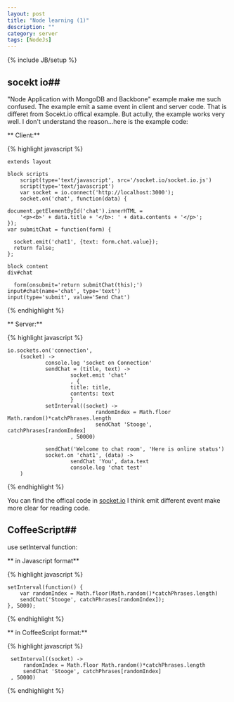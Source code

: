 ```yaml
---
layout: post
title: "Node learning (1)"
description: ""
category: server
tags: [NodeJs]
---
```

{% include JB/setup %}


## socekt io##
"Node Application with MongoDB and Backbone" example make me such confused. The example emit a same event in client and server code. That is differet from Socekt.io offical example. But actully, the example works very well. I don't understand the reason...here is the example code:

** Client:**

{% highlight javascript %}

	extends layout

	block scripts
		script(type='text/javascript', src='/socket.io/socket.io.js')
		script(type='text/javascript')
		var socket = io.connect('http://localhost:3000');
		socket.on('chat', function(data) {

	document.getElementById('chat').innerHTML =
        '<p><b>' + data.title + '</b>: ' + data.contents + '</p>';
    });
    var submitChat = function(form) {

      socket.emit('chat1', {text: form.chat.value});
      return false;
    };

	block content
	div#chat
  
	  form(onsubmit='return submitChat(this);')
    input#chat(name='chat', type='text')
    input(type='submit', value='Send Chat')

{% endhighlight %}

** Server:**

{% highlight javascript %}

	io.sockets.on('connection',
        (socket) ->
                console.log 'socket on Connection'
                sendChat = (title, text) ->
                        socket.emit 'chat'
                        , {
                        title: title,
                        contents: text
                        }
                setInterval((socket) ->
                                randomIndex = Math.floor Math.random()*catchPhrases.length
                                sendChat 'Stooge', catchPhrases[randomIndex]
                        , 50000)

                sendChat('Welcome to chat room', 'Here is online status')
                socket.on 'chat1', (data) ->
                        sendChat 'You', data.text
                        console.log 'chat test'
        )
		
{% endhighlight %}

You can find the offical code in [socket.io][1]
I think emit different event make more clear for reading code.

## CoffeeScript##
use setInterval function:

** in Javascript format**

{% highlight javascript %}

	setInterval(function() {
		var randomIndex = Math.floor(Math.random()*catchPhrases.length)
		sendChat('Stooge', catchPhrases[randomIndex]);
	}, 5000);

{% endhighlight %}

** in CoffeeScript format:**

{% highlight javascript %}
	
	 setInterval((socket) ->
		 randomIndex = Math.floor Math.random()*catchPhrases.length
		 sendChat 'Stooge', catchPhrases[randomIndex]
	 , 50000)

{% endhighlight %}

[1]: http://socket.io/
